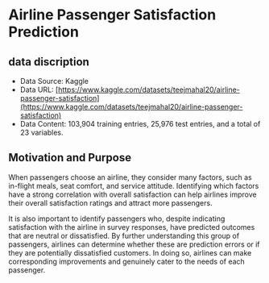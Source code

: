 # Airline Passenger Satisfaction Prediction

## data discription

* Data Source: Kaggle
* Data URL: [https://www.kaggle.com/datasets/teejmahal20/airline-passenger-satisfaction](https://www.kaggle.com/datasets/teejmahal20/airline-passenger-satisfaction)
* Data Content: 103,904 training entries, 25,976 test entries, and a total of 23 variables.

## Motivation and Purpose

When passengers choose an airline, they consider many factors, such as in-flight meals, seat comfort, and service attitude. Identifying which factors have a strong correlation with overall satisfaction can help airlines improve their overall satisfaction ratings and attract more passengers.

It is also important to identify passengers who, despite indicating satisfaction with the airline in survey responses, have predicted outcomes that are neutral or dissatisfied. By further understanding this group of passengers, airlines can determine whether these are prediction errors or if they are potentially dissatisfied customers. In doing so, airlines can make corresponding improvements and genuinely cater to the needs of each passenger.



